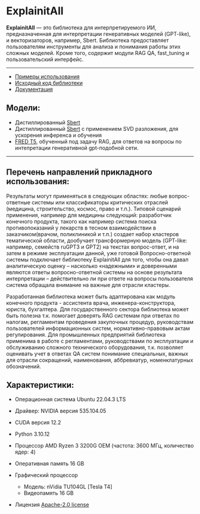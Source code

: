 # **ExplainitAll**
**ExplainitAll** — это библиотека для интерпретируемого ИИ, предназначенная для интерпретации генеративных моделей (GPT-like), и векторизаторов, например, Sbert. Библиотека предоставляет пользователям инструменты для анализа и понимания работы этих сложных моделей. Кроме того, содержит модули RAG QA, fast_tuning и пользовательский интерфейс.

---

* [Примеры использования](https://github.com/Bots-Avatar/ExplainitAll/tree/main/examples)
* [Исходный код библиотеки](https://github.com/Bots-Avatar/ExplainitAll/tree/main/explainitall)
* [Документация](https://github.com/Bots-Avatar/ExplainitAll/wiki)

## Модели:

* Дистиллированный [Sbert](https://huggingface.co/FractalGPT/SbertDistil)
* Дистиллированный [Sbert](https://huggingface.co/FractalGPT/SbertSVDDistil) с применением SVD разложения, для ускорения инференса и обучения
* [FRED T5](https://huggingface.co/FractalGPT/FRED-T5-Interp), обученный под задачу RAG, для ответов на вопросы по интепретации генеративной gpt-подобной сети.


---
## Перечень направлений прикладного использования:

Результаты могут применяться в следующих областях: любые вопрос-ответные системы или классификаторы критических отраслей (медицина, строительство, космос, право и т.п.). Типовой сценарий применения, например для медицины следующий: разработчик конечного продукта, такого как например система поиска противопоказаний у лекарств в тесном взаимодействии в заказчиком(врачом, поликлиникой и т.п.) создает набор кластеров тематической области, дообучает трансформерную модель (GPT-like: например, семейств ruGPT3 и GPT2) на текстах вопрос-ответ, и на затем в режиме эксплуатации данной, уже готовой Вопросно-ответной системы подключает библиотеку ExplainitAll для того, чтобы она давал аналитическую оценку – насколько «надежными» и доверенными являются ответы вопросно-ответной системы на основе результата интерпретации – действительно ли при ответе на вопросы пользователя система обращала внимание на важные для отрасли кластеры.

Разработанная библиотека может быть адаптирована как модуль конечного продукта - ассистента врача, инженера-конструктора, юриста, бухгалтера. Для государственного сектора библиотека может быть полезна т.к. помогает доверять RAG системам при ответах по налогам, регламентам проведения закупочных процедур, руководствам пользователей информационных систем, нормативно-правовым актам регулирования. Для промышленных предприятий библиотека применима в работе с регламентами, руководствами по эксплуатации и обслуживанию сложного технического оборудования, т.к. позволяет оценивать учет в ответах QA систем понимание специальных, важных для отрасли сокращений, наименования, аббревиатур, номенклатурных обозначений.


## Характеристики:
* Операционная система Ubuntu 22.04.3 LTS
* Драйвер: NVIDIA версия 535.104.05
* CUDA версия 12.2
* Python 3.10.12


* Процессор AMD Ryzen 3 3200G OEM (частота: 3600 МГц, количество ядер: 4)
* Оперативная память 16 GB 

* Графический процессор
  * Модель: nVidia TU104GL [Tesla T4]
  * Видеопамять 16 GB


* Лицензия [Apache-2.0 license](https://github.com/Bots-Avatar/ExplainitAll/tree/main#Apache-2.0-1-ov-file)
